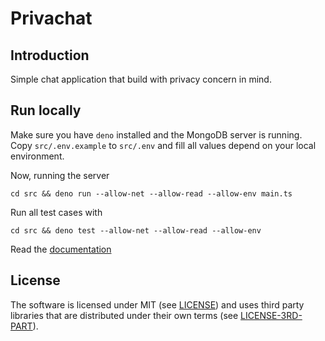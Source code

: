 # Privachat

## Introduction

Simple chat application that build with privacy concern in mind.

## Run locally

Make sure you have `deno` installed and the MongoDB server is running. Copy
`src/.env.example` to `src/.env` and fill all values depend on your local
environment.

Now, running the server

```
cd src && deno run --allow-net --allow-read --allow-env main.ts
```

Run all test cases with

```
cd src && deno test --allow-net --allow-read --allow-env

```

Read the [documentation](./doc/README.md)

## License

The software is licensed under MIT (see [LICENSE](./LICENSE)) and uses third
party libraries that are distributed under their own terms (see
[LICENSE-3RD-PART](./LICENSE-3RD-PARTY)).


